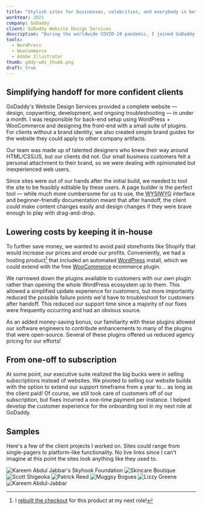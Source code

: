 ```yaml
---
title: "Stylish sites for businesses, celebrities, and everybody in between"
workYear: 2021
company: GoDaddy
client: GoDaddy Website Design Services
description: "During the worldwide COVID-19 pandemic, I joined GoDaddy's Website Design Services in my first corporate role. Due to lockdown orders, thousands of small businesses had to suddenly pivot to ecommerce with no experience in the internet space. These entrepreneurs relied on WDS to create their new digital storefronts."
tools:
  - WordPress
  - WooCommerce
  - Adobe Illustrator
thumb: gddy-wds_thumb.png
draft: true
---
```


## Simplifying handoff for more confident clients

GoDaddy's Website Design Services provided a complete website — design, copywriting, development, and ongoing troubleshooting — in under a month. I was responsible for back-end setup using WordPress + WooCommerce and designing the front-end with a small suite of plugins. For clients without a brand identity, we also created simple brand guides for the website they could apply to other company artifacts.

Our team was made up of talented designers who knew their way around HTML/CSS/JS, but our clients did not. Our small business customers felt a personal attachment to their brand, so we were dealing with opinionated but inexperienced web users.

Since sites were out of our hands after the initial build, we needed to tool the site to be feasibly editable by these users. A page builder is the perfect tool — while much more cumbersome for us to use, the <abbr title="What you see is what you get">WYSIWYG</abbr> interface and beginner-friendly documentation meant that after handoff, the client could make content changes easily and design changes if they were brave enough to play with drag-and-drop.

## Lowering costs by keeping it in-house

To further save money, we wanted to avoid paid storefronts like Shopify that would increase our prices and erode our profits. Conveniently, we had a hosting product[^1] that included an automated [WordPress](https://wordpress.org/download/) install, which we could extend with the free [WooCommerce](https://woocommerce.com/) ecommerce plugin.

We narrowed down the plugins available to customers with our _own_ plugin rather than opening the whole WordPress ecosystem up to them. This allowed a simplified update experience for customers, but more importantly reduced the possible failure points we'd have to troubleshoot for customers after handoff. This reduced our support time since a majority of our fixes were frequently occurring and had an obvious source.

As an added money-saving bonus, our familiarity with these plugins allowed our software engineers to contribute enhancements to many of the plugins that were open-source. Several of these plugins offered us reduced agency pricing for our efforts!

## From one-off to subscription

At some point, our executive suite realized the big bucks were in selling subscriptions instead of websites. We pivoted to selling our website builds with the option to extend our support timeframe from a year to... as long as the client paid! Of course, we still took care of customers off of our subscription, but fixes incurred a one-time payment per instance. I helped develop the customer experience for the onboarding tool in my next role at GoDaddy.

## Samples

Here's a few of the client projects I worked on. Sites could range from single-pagers to platform-like functionality. No live links since I can't imagine at this point the sites look anything like they used to.

![Kareem Abdul Jabbar's Skyhook Foundation](images/skyhook-foundation.png)
![Skincare Boutique](images/skincare-boutique.jpg)
![Scott Shigeoka](images/scott-shigeoka.jpg)
![Patrick Reed](images/patrick-reed.jpg)
![Muggsy Bogues](images/muggsy-bogues.jpg)
![Lizzy Greene](images/lizzy-greene.png)
![Kareem Abdul-Jabbar](images/kareem-abdul-jabbar.jpg)

[^1]: I [rebuilt the checkout](/work/godaddy-mops-hosting-checkout) for this product at my next role!
